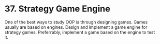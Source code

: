 # 37. Strategy Game Engine

One of the best ways to study OOP is through designing games. Games usually are based on engines.
Design and implement a game engine for strategy games. Preferrably, implement a game based on the engine to test it.
